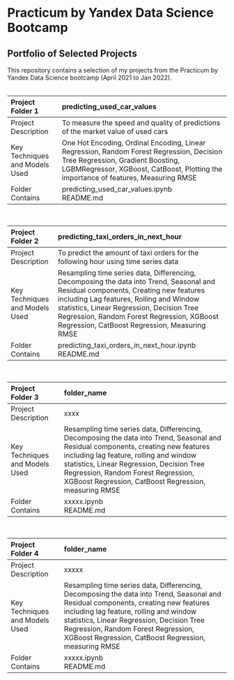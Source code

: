 # Practicum by Yandex Data Science Bootcamp<br />
## Portfolio of Selected Projects<br />
This repository contains a selection of my projects from the Practicum by Yandex Data Science bootcamp (April 2021 to Jan 2022).<br />
<br />

|**Project Folder 1** | predicting_used_car_values|
|:------------- | :----------|
|Project Description| To measure the speed and quality of predictions of the market value of used cars|
|Key Techniques and Models Used| One Hot Encoding, Ordinal Encoding, Linear Regression, Random Forest Regression, Decision Tree Regression, Gradient Boosting, LGBMRegressor, XGBoost, CatBoost, Plotting the importance of features, Measuring RMSE|
|Folder Contains| predicting_used_car_values.ipynb<br /> README.md|
<br />

|**Project Folder 2** | predicting_taxi_orders_in_next_hour|
|:------------- | :----------|
|Project Description| To predict the amount of taxi orders for the following hour using time series data|
|Key Techniques and Models Used| Resampling time series data, Differencing, Decomposing the data into Trend, Seasonal and Residual components, Creating new features including Lag features, Rolling and Window statistics, Linear Regression, Decision Tree Regression, Random Forest Regression, XGBoost Regression, CatBoost Regression, Measuring RMSE|
|Folder Contains| predicting_taxi_orders_in_next_hour.ipynb<br /> README.md|
<br />

|**Project Folder 3** | folder_name|
|:------------- | :----------|
|Project Description| xxxx|
|Key Techniques and Models Used| Resampling time series data, Differencing, Decomposing the data into Trend, Seasonal and Residual components, creating new features including lag feature, rolling and window statistics, Linear Regression, Decision Tree Regression, Random Forest Regression, XGBoost Regression, CatBoost Regression, measuring RMSE|
|Folder Contains| xxxxx.ipynb<br /> README.md|
<br />

|**Project Folder 4** | folder_name|
|:------------- | :----------|
|Project Description| xxxxx|
|Key Techniques and Models Used| Resampling time series data, Differencing, Decomposing the data into Trend, Seasonal and Residual components, creating new features including lag feature, rolling and window statistics, Linear Regression, Decision Tree Regression, Random Forest Regression, XGBoost Regression, CatBoost Regression, measuring RMSE|
|Folder Contains| xxxxx.ipynb<br /> README.md|
<br />


